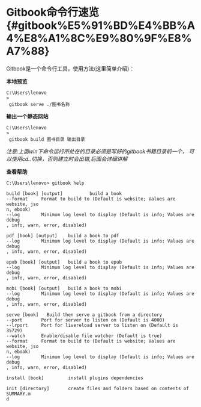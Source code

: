 # Gitbook命令行速览 {#gitbook%E5%91%BD%E4%BB%A4%E8%A1%8C%E9%80%9F%E8%A7%88}

Gitbook是一个命令行工具，使用方法\(这里简单介绍\)：

**本地预览**

```
C:\Users\lenovo
>
 gitbook serve ./图书名称

```

**输出一个静态网站**

```
C:\Users\lenovo
>
 gitbook build 图书目录 输出目录

```

_注意:上面win下命令运行所处在的目录必须是写好的gitbook书籍目录前一个， 可以使用cd..切换，否则建立时会出错,后面会详细讲解_

**查看帮助**

`C:\Users\lenovo> gitbook help`

```
build [book] [output]          build a book
--format     Format to build to (Default is website; Values are website, jso
n, ebook)
--log        Minimum log level to display (Default is info; Values are debug
, info, warn, error, disabled)

pdf [book] [output]    build a book to pdf
--log        Minimum log level to display (Default is info; Values are debug
, info, warn, error, disabled)

epub [book] [output]   build a book to epub
--log        Minimum log level to display (Default is info; Values are debug
, info, warn, error, disabled)

mobi [book] [output]   build a book to mobi
--log        Minimum log level to display (Default is info; Values are debug
, info, warn, error, disabled)

serve [book]   Build then serve a gitbook from a directory
--port       Port for server to listen on (Default is 4000)
--lrport     Port for livereload server to listen on (Default is 35729)
--watch      Enable/disable file watcher (Default is true)
--format     Format to build to (Default is website; Values are website, jso
n, ebook)
--log        Minimum log level to display (Default is info; Values are debug
, info, warn, error, disabled)

install [book]         install plugins dependencies

init [directory]       create files and folders based on contents of SUMMARY.m
d
```



